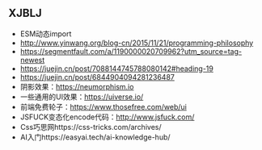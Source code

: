 ## XJBLJ
- ESM动态import
- http://www.yinwang.org/blog-cn/2015/11/21/programming-philosophy
- https://segmentfault.com/a/1190000020709962?utm_source=tag-newest
- https://juejin.cn/post/7088144745788080142#heading-19
- https://juejin.cn/post/6844904094281236487
- 阴影效果：https://neumorphism.io
- 一些通用的UI效果：https://uiverse.io/
- 前端免费轮子：https://www.thosefree.com/web/ui
- JSFUCK变态化encode代码：http://www.jsfuck.com/
- Css巧思网https://css-tricks.com/archives/
- AI入门https://easyai.tech/ai-knowledge-hub/
